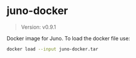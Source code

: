# juno-docker

> Version: v0.9.1

Docker image for Juno. To load the docker file use:

```bash
docker load --input juno-docker.tar
```

